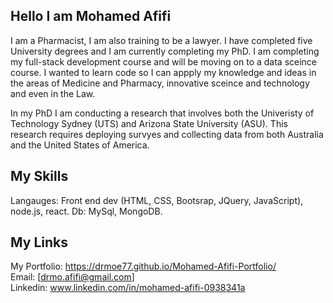 
  ## Hello I am Mohamed Afifi
  I am a Pharmacist, I am also training to be a lawyer. I have completed five University degrees and I am currently completing my PhD. I am completing my full-stack development course and will be moving on to a data sceince course. I wanted to learn code so I can appply my knowledge and ideas in the areas of Medicine and Pharmacy, innovative sceince and technology and even in the Law.

In my PhD I am conducting a research that involves both the Univeristy of Technology Sydney (UTS) and Arizona State University (ASU). This research requires deploying survyes and collecting data from both Australia and the United States of America.

## My Skills
Langauges: Front end dev (HTML, CSS, Bootsrap, JQuery, JavaScript), node.js, react. Db: MySql,  MongoDB.

## My Links
My Portfolio: https://drmoe77.github.io/Mohamed-Afifi-Portfolio/ <br>
Email: [drmo.afifi@gmail.com]<br>
Linkedin: www.linkedin.com/in/mohamed-afifi-0938341a



